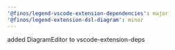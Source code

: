 ```yaml
---
'@finos/legend-vscode-extension-dependencies': major
'@finos/legend-extension-dsl-diagram': minor
---
```


added DiagramEditor to vscode-extension-deps
